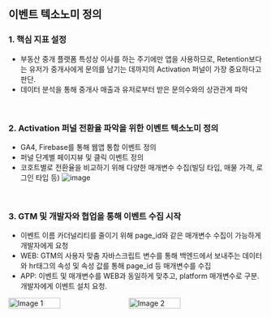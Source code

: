 ## 이벤트 텍소노미 정의
### 1. 핵심 지표 설정
- 부동산 중개 플랫폼 특성상 이사를 하는 주기에만 앱을 사용하므로, Retention보다는 유저가 중개사에게 문의를 남기는 데까지의 Activation 퍼널이 가장 중요하다고 판단.
- 데이터 분석을 통해 중개사 매출과 유저로부터 받은 문의수와의 상관관계 파악
<br>

### 2. Activation 퍼널 전환율 파악을 위한 이벤트 텍소노미 정의
- GA4, Firebase를 통해 웹앱 통합 이벤트 정의
- 퍼널 단계별 페이지뷰 및 클릭 이벤트 정의
- 코호트별로 전환율을 비교하기 위해 다양한 매개변수 수집(빌딩 타입, 매물 가격, 로그인 타입 등) 
![image](https://github.com/user-attachments/assets/828096b3-fe88-4ffd-9085-cc6acedcb7b0)
<br>

### 3. GTM 및 개발자와 협업을 통해 이벤트 수집 시작
- 이벤트 이름 카더널리티를 줄이기 위해 page_id와 같은 매개변수 수집이 가능하게 개발자에게 요청
- WEB: GTM의 사용자 맞춤 자바스크립트 변수를 통해 백엔드에서 보내주는 데이터와 hr태그의 속성 및 속성 값를 통해 page_id 등 매개변수를 수집
- APP: 이벤트 및 매개변수를 WEB과 동일하게 맞추고, platform 매개변수로 구분. 개발자에게 이벤트 설치 요청.
<div style="display: flex; align-items: center; gap: 10px;">
    <img src="https://github.com/user-attachments/assets/92d3c38d-0b86-40db-9120-78857715885a" alt="Image 1" style="width: 45%;"/>
    <img src="https://github.com/user-attachments/assets/3a39dc1f-7dfa-487d-b6b3-af0389a7f681" alt="Image 2" style="width: 45%;"/>
</div>

